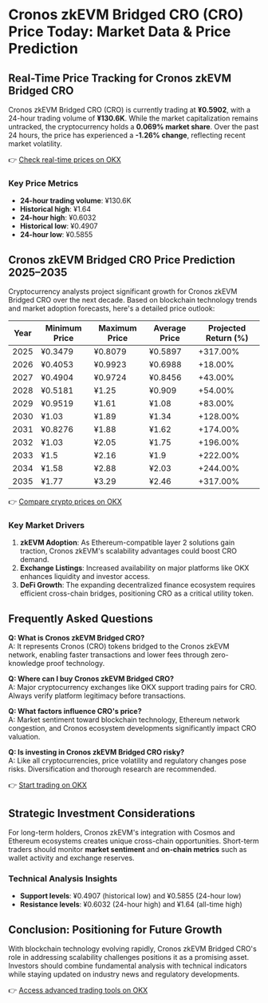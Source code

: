 # Cronos zkEVM Bridged CRO (CRO) Price Today: Market Data & Price Prediction  

## Real-Time Price Tracking for Cronos zkEVM Bridged CRO  

Cronos zkEVM Bridged CRO (CRO) is currently trading at **¥0.5902**, with a 24-hour trading volume of **¥130.6K**. While the market capitalization remains untracked, the cryptocurrency holds a **0.069% market share**. Over the past 24 hours, the price has experienced a **-1.26% change**, reflecting recent market volatility.  

👉 [Check real-time prices on OKX](https://bit.ly/okx-bonus)  

### Key Price Metrics  
- **24-hour trading volume**: ¥130.6K  
- **Historical high**: ¥1.64  
- **24-hour high**: ¥0.6032  
- **Historical low**: ¥0.4907  
- **24-hour low**: ¥0.5855  

## Cronos zkEVM Bridged CRO Price Prediction 2025–2035  

Cryptocurrency analysts project significant growth for Cronos zkEVM Bridged CRO over the next decade. Based on blockchain technology trends and market adoption forecasts, here's a detailed price outlook:  

| Year | Minimum Price | Maximum Price | Average Price | Projected Return (%) |  
|------|---------------|---------------|---------------|----------------------|  
| 2025 | ¥0.3479       | ¥0.8079       | ¥0.5897       | +317.00%             |  
| 2026 | ¥0.4053       | ¥0.9923       | ¥0.6988       | +18.00%              |  
| 2027 | ¥0.4904       | ¥0.9724       | ¥0.8456       | +43.00%              |  
| 2028 | ¥0.5181       | ¥1.25         | ¥0.909        | +54.00%              |  
| 2029 | ¥0.9519       | ¥1.61         | ¥1.08         | +83.00%              |  
| 2030 | ¥1.03         | ¥1.89         | ¥1.34         | +128.00%             |  
| 2031 | ¥0.8276       | ¥1.88         | ¥1.62         | +174.00%             |  
| 2032 | ¥1.03         | ¥2.05         | ¥1.75         | +196.00%             |  
| 2033 | ¥1.5          | ¥2.16         | ¥1.9          | +222.00%             |  
| 2034 | ¥1.58         | ¥2.88         | ¥2.03         | +244.00%             |  
| 2035 | ¥1.77         | ¥3.29         | ¥2.46         | +317.00%             |  

👉 [Compare crypto prices on OKX](https://bit.ly/okx-bonus)  

### Key Market Drivers  
1. **zkEVM Adoption**: As Ethereum-compatible layer 2 solutions gain traction, Cronos zkEVM's scalability advantages could boost CRO demand.  
2. **Exchange Listings**: Increased availability on major platforms like OKX enhances liquidity and investor access.  
3. **DeFi Growth**: The expanding decentralized finance ecosystem requires efficient cross-chain bridges, positioning CRO as a critical utility token.  

## Frequently Asked Questions  

**Q: What is Cronos zkEVM Bridged CRO?**  
A: It represents Cronos (CRO) tokens bridged to the Cronos zkEVM network, enabling faster transactions and lower fees through zero-knowledge proof technology.  

**Q: Where can I buy Cronos zkEVM Bridged CRO?**  
A: Major cryptocurrency exchanges like OKX support trading pairs for CRO. Always verify platform legitimacy before transactions.  

**Q: What factors influence CRO's price?**  
A: Market sentiment toward blockchain technology, Ethereum network congestion, and Cronos ecosystem developments significantly impact CRO valuation.  

**Q: Is investing in Cronos zkEVM Bridged CRO risky?**  
A: Like all cryptocurrencies, price volatility and regulatory changes pose risks. Diversification and thorough research are recommended.  

👉 [Start trading on OKX](https://bit.ly/okx-bonus)  

## Strategic Investment Considerations  

For long-term holders, Cronos zkEVM's integration with Cosmos and Ethereum ecosystems creates unique cross-chain opportunities. Short-term traders should monitor **market sentiment** and **on-chain metrics** such as wallet activity and exchange reserves.  

### Technical Analysis Insights  
- **Support levels**: ¥0.4907 (historical low) and ¥0.5855 (24-hour low)  
- **Resistance levels**: ¥0.6032 (24-hour high) and ¥1.64 (all-time high)  

## Conclusion: Positioning for Future Growth  

With blockchain technology evolving rapidly, Cronos zkEVM Bridged CRO's role in addressing scalability challenges positions it as a promising asset. Investors should combine fundamental analysis with technical indicators while staying updated on industry news and regulatory developments.  

👉 [Access advanced trading tools on OKX](https://bit.ly/okx-bonus)